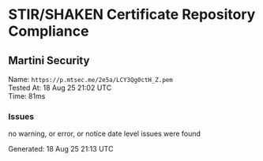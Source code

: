 # STIR/SHAKEN Certificate Repository Compliance

## Martini Security

Name: `https://p.mtsec.me/2e5a/LCY3Qg0ctH_Z.pem`\
Tested At: 18 Aug 25 21:02 UTC\
Time: 81ms

### Issues

no warning, or error, or notice date level issues were found

Generated: 18 Aug 25 21:13 UTC